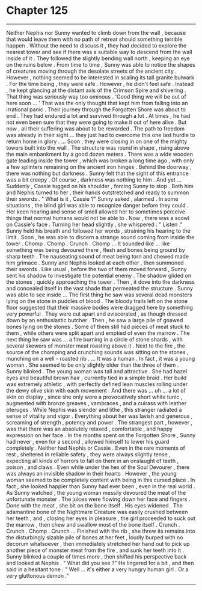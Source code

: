 
# Chapter 125


---

Neither Nephis nor Sunny wanted to climb down from the wall , because that would leave them with no path of retreat should something terrible happen . Without the need to discuss it , they had decided to explore the nearest tower and see if there was a suitable way to descend from the wall inside of it .
They followed the slightly bending wall north , keeping an eye on the ruins below . From time to time , Sunny was able to notice the shapes of creatures moving through the desolate streets of the ancient city . However , nothing seemed to be interested in scaling its tall granite bulwark .
For the time being , they were safe .
However , he didn't feel safe . Instead , he kept glancing at the distant axis of the Crimson Spire and shivering .
That thing was seriously way too ominous .
'Good thing we will be out of here soon … '
That was the only thought that kept him from falling into an irrational panic . Their journey through the Forgotten Shore was about to end . They had endured a lot and survived through a lot . At times , he had not even been sure that they were going to make it out of here alive . But now , all their suffering was about to be rewarded . The path to freedom was already in their sight … they just had to overcome this one last hurdle to return home in glory .
... Soon , they were closing in on one of the mighty towers built into the wall . The structure was round in shape , rising above the main embankment by a good dozen meters . There was a wide wooden gate leading inside the tower , which was broken a long time ago , with only a few splinters remaining on the ancient iron hinges .
Behind the doorway , there was nothing but darkness .
Sunny felt that the sight of this entrance was a bit creepy . Of course , darkness was nothing to him . And yet …
Suddenly , Cassie tugged on his shoulder , forcing Sunny to stop . Both him and Nephis turned to her , their hands outstretched and ready to summon their swords .
" What is it , Cassie ?" Sunny asked , alarmed .
In some situations , the blind girl was able to recognize danger before they could . Her keen hearing and sense of smell allowed her to sometimes perceive things that normal humans would not be able to .
Now , there was a scowl on Cassie's face . Turning her head slightly , she whispered :
" Listen ."
Sunny held his breath and followed her words , straining his hearing to the limit . Soon , he was able to discern a strange sound coming from inside the tower .
Chomp . Chomp . Crunch . Chomp …
It sounded like … like something was being devoured there , flesh and bones being ground by sharp teeth . The nauseating sound of meat being torn and chewed made him grimace .
Sunny and Nephis looked at each other , then summoned their swords . Like usual , before the two of them moved forward , Sunny sent his shadow to investigate the potential enemy .
The shadow glided on the stones , quickly approaching the tower . Then , it dove into the darkness and concealed itself in the vast shade that permeated the structure .
Sunny was able to see inside …
The first thing he saw was several dead monsters lying on the stone in puddles of blood . The bloody trails left on the stone floor suggested that their massive bodies were dragged here by something very powerful . They were cut apart and eviscerated , as though dressed down by an enthusiastic butcher .
Then , he saw a large pile of gnawed bones lying on the stones . Some of them still had pieces of meat stuck to them , while others were split apart and emptied of even the marrow .
The next thing he saw was … a fire burning in a circle of stone shards , with several skewers of monster meat roasting above it .
Next to the fire , the source of the chomping and crunching sounds was sitting on the stones , munching on a well - roasted rib .
… It was a human .
In fact , it was a young woman . She seemed to be only slightly older than the three of them .
Sunny blinked .
The young woman was tall and attractive . She had hazel eyes and beautiful brown hair , currently tied in a simple braid . Her build was extremely athletic , with perfectly defined lean muscles rolling under the dewy olive skin with each movement . And there was … uh … a lot of skin on display , since she only wore a provocatively short white tunic , augmented with bronze greaves , vambraces , and a cuirass with leather pteruges .
While Nephis was slender and lithe , this stranger radiated a sense of vitality and vigor . Everything about her was lavish and generous , screaming of strength , potency and power .
The strangest part , however , was that there was an absolutely relaxed , comfortable , and happy expression on her face . In the months spent on the Forgotten Shore , Sunny had never , even for a second , allowed himself to lower his guard completely . Neither had Nephis or Cassie .
Even in the rare moments of rest , sheltered in reliable safety , they were always slightly tense , expecting all kinds of horrors to fall on them in an onslaught of teeth , poison , and claws . Even while under the hex of the Soul Devourer , there was always an invisible shadow in their hearts .
However , the young woman seemed to be completely content with being in this cursed place . In fact , she looked happier than Sunny had ever been , even in the real world .
As Sunny watched , the young woman messily devoured the meat of the unfortunate monster . The juices were flowing down her face and fingers . Done with the meat , she bit on the bone itself .
His eyes widened .
The adamantine bone of the Nightmare Creature was easily crushed between her teeth , and , closing her eyes in pleasure , the girl proceeded to suck out the marrow , then chew and swallow most of the bone itself .
Crunch . Crunch . Chomp . Crunch …
Finished with the rib , she threw its remains into the disturbingly sizable pile of bones at her feet , loudly burped with no decorum whatsoever , then immediately stretched her hand out to pick up another piece of monster meat from the fire , and sunk her teeth into it .
Sunny blinked a couple of times more , then shifted his perspective back and looked at Nephis .
" What did you see ?"
He lingered for a bit , and then said in a hesitant tone :
" Well ... it's either a very hungry human girl . Or a very gluttonous demon ."

---

